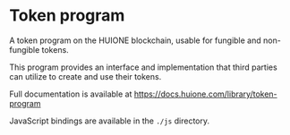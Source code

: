 # Token program

A token program on the HUIONE blockchain, usable for fungible and non-fungible tokens.

This program provides an interface and implementation that third parties can
utilize to create and use their tokens.

Full documentation is available at https://docs.huione.com/library/token-program

JavaScript bindings are available in the `./js` directory.
